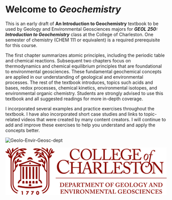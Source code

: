 # Welcome to *Geochemistry*


This is an early draft of **An Introduction to Geochemistry** textbook to be used by Geology and Environmental Geosciences majors for ***GEOL 250: Introduction to Geochemistry*** class at the College of Charleston.  One semester of chemistry (CHEM 111 or equivalent) is a required prerequisite for this course.  

The first chapter summarizes atomic principles, including the periodic table and chemical reactions.  Subsequent two chapters focus on thermodynamics and chemical equilibrium principles that are foundational to environmental geosciences. These fundamental geochemical concepts are applied in our understanding of geological and environmental processes.  The rest of the textbook introduces, topics such acids and bases, redox processes, chemical kinetics, environmental isotopes, and environmental organic chemistry. Students are strongly advised to use this textbook and all suggested readings for more in-depth coverage.

I incorporated several examples and practice exercises throughout the textbook. I have also incorporated short case studies and links to topic-related videos that were created by many content creators. I will continue to add and improve these exercises to help you understand and apply the concepts better.

![Geolo-Envir-Geosc-dept](https://github.com/user-attachments/assets/61d4251d-427e-4ad5-bdf1-f81dd3d893f4)
 

![Example](assets/Geolo-Envir-Geosc-dept.jpg)

